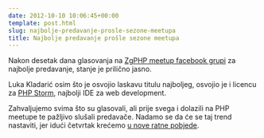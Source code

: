 ```yaml
---
date: 2012-10-10 10:06:45+00:00
template: post.html
slug: najbolje-predavanje-prosle-sezone-meetupa
title: Najbolje predavanje prošle sezone meetupa
---
```


Nakon desetak dana glasovanja na [ZgPHP meetup facebook grupi][facebook] za
najbolje predavanje, stanje je prilično jasno.

Luka Kladarić osim što je osvojio laskavu titulu najboljeg, osvojio je i licencu
za [PHP Storm][storm], najbolji IDE za web development.

Zahvaljujemo svima što su glasovali, ali prije svega i dolazili na PHP meetupe
te pažljivo slušali predavače. Nadamo se da će se taj trend nastaviti, jer idući
četvrtak krećemo [u nove ratne pobjede][pobjede].

[facebook]: https://www.facebook.com/groups/109975399119270/
[storm]: http://www.jetbrains.com/phpstorm/
[pobjede]: /2012/10/zgphp-meetup-14-u-nove-ratne-pobjede/
